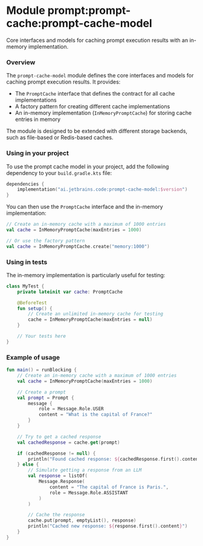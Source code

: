 # Module prompt:prompt-cache:prompt-cache-model

Core interfaces and models for caching prompt execution results with an in-memory implementation.

### Overview

The `prompt-cache-model` module defines the core interfaces and models for caching prompt execution results. It provides:

- The `PromptCache` interface that defines the contract for all cache implementations
- A factory pattern for creating different cache implementations
- An in-memory implementation (`InMemoryPromptCache`) for storing cache entries in memory

The module is designed to be extended with different storage backends, such as file-based or Redis-based caches.

### Using in your project

To use the prompt cache model in your project, add the following dependency to your `build.gradle.kts` file:

```kotlin
dependencies {
    implementation("ai.jetbrains.code:prompt-cache-model:$version")
}
```

You can then use the `PromptCache` interface and the in-memory implementation:

```kotlin
// Create an in-memory cache with a maximum of 1000 entries
val cache = InMemoryPromptCache(maxEntries = 1000)

// Or use the factory pattern
val cache = InMemoryPromptCache.create("memory:1000")
```

### Using in tests

The in-memory implementation is particularly useful for testing:

```kotlin
class MyTest {
    private lateinit var cache: PromptCache

    @BeforeTest
    fun setup() {
        // Create an unlimited in-memory cache for testing
        cache = InMemoryPromptCache(maxEntries = null)
    }

    // Your tests here
}
```

### Example of usage

```kotlin
fun main() = runBlocking {
    // Create an in-memory cache with a maximum of 1000 entries
    val cache = InMemoryPromptCache(maxEntries = 1000)

    // Create a prompt
    val prompt = Prompt {
        message {
            role = Message.Role.USER
            content = "What is the capital of France?"
        }
    }

    // Try to get a cached response
    val cachedResponse = cache.get(prompt)

    if (cachedResponse != null) {
        println("Found cached response: ${cachedResponse.first().content}")
    } else {
        // Simulate getting a response from an LLM
        val response = listOf(
            Message.Response(
                content = "The capital of France is Paris.",
                role = Message.Role.ASSISTANT
            )
        )

        // Cache the response
        cache.put(prompt, emptyList(), response)
        println("Cached new response: ${response.first().content}")
    }
}
```

